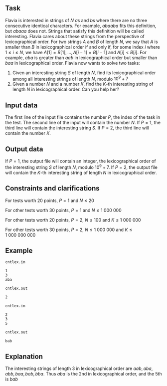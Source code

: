 ## Task

Flavia is interested in strings of $N$ $a$s and $b$s where there are no three consecutive identical characters. For example, $abaaba$ fits this definition, but $abaaa$ does not. Strings that satisfy this definition will be called interesting. Flavia cares about these strings from the perspective of lexicographical order. For two strings $A$ and $B$ of length $N$, we say that $A$ is smaller than $B$ in lexicographical order if and only if, for some index $i$ where $1 \leq i \leq N$, we have $A[1] = B[1], \dots, A[i−1] = B[i−1]$ and $A[i] < B[i]$. For example, $aba$ is greater than $aab$ in lexicographical order but smaller than $baa$ in lexicographical order. Flavia now wants to solve two tasks:
1. Given an interesting string $S$ of length $N$, find its lexicographical order among all interesting strings of length $N$, modulo $10^9 + 7$
2. Given a number $N$ and a number $K$, find the $K$-th interesting string of length $N$ in lexicographical order. Can you help her?

## Input data

The first line of the input file contains the number $P$, the index of the task in the test. The second line of the input will contain the number $N$. If $P=1$, the third line will contain the interesting string $S$. If $P=2$, the third line will contain the number $K$.

## Output data

If $P=1$, the output file will contain an integer, the lexicographical order of the interesting string $S$ of length $N$, modulo $10^9 + 7$. If $P=2$, the output file will contain the $K$-th interesting string of length $N$ in lexicographical order.

## Constraints and clarifications

For tests worth 20 points,
$P=1$ and $N \leq 20$

For other tests worth 30 points,
$P=1$ and $N \leq 1\ 000\ 000$

For other tests worth 20 points,
$P=2$, $N \leq 100$ and $K \leq 1\ 000\ 000$

For other tests worth 30 points,
$P=2$, $N \leq 1\ 000\ 000$ and $K \leq 1\ 000\ 000\ 000$

## Example

`cntlex.in`
```
1
3
aba
```

`cntlex.out`
```
2
```

`cntlex.in`
```
2
3
5
```

`cntlex.out`
```
bab
```

## Explanation

The interesting strings of length $3$ in lexicographical order are $aab, aba, abb, baa, bab, bba$. Thus $aba$ is the 2nd in lexicographical order, and the 5th is $bab$